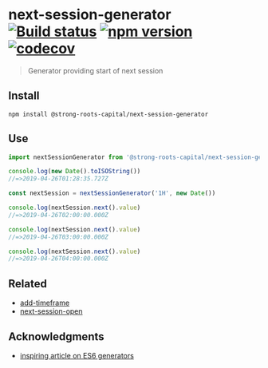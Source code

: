 # next-session-generator [![Build status](https://travis-ci.org/strong-roots-capital/next-session-generator.svg?branch=master)](https://travis-ci.org/strong-roots-capital/next-session-generator) [![npm version](https://img.shields.io/npm/v/@strong-roots-capital/next-session-generator.svg)](https://npmjs.org/package/@strong-roots-capital/next-session-generator) [![codecov](https://codecov.io/gh/strong-roots-capital/next-session-generator/branch/master/graph/badge.svg)](https://codecov.io/gh/strong-roots-capital/next-session-generator)

> Generator providing start of next session

## Install

```shell
npm install @strong-roots-capital/next-session-generator
```

## Use

```typescript
import nextSessionGenerator from '@strong-roots-capital/next-session-generator'

console.log(new Date().toISOString())
//=>2019-04-26T01:28:35.727Z

const nextSession = nextSessionGenerator('1H', new Date())

console.log(nextSession.next().value)
//=>2019-04-26T02:00:00.000Z

console.log(nextSession.next().value)
//=>2019-04-26T03:00:00.000Z

console.log(nextSession.next().value)
//=>2019-04-26T04:00:00.000Z
```

## Related

- [add-timeframe](https://github.com/strong-roots-capital/add-timeframe)
- [next-session-open](https://github.com/strong-roots-capital/next-session-open)

## Acknowledgments

- [inspiring article on ES6 generators](https://itnext.io/a-quick-practical-use-case-for-es6-generators-building-an-infinitely-repeating-array-49d74f555666)
